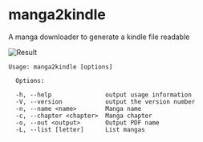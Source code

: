 # manga2kindle
A manga downloader to generate a kindle file readable

![Result](http://i66.tinypic.com/14mthea.jpg)

```
Usage: manga2kindle [options]

  Options:

  -h, --help               output usage information
  -V, --version            output the version number
  -n, --name <name>        Manga name
  -c, --chapter <chapter>  Manga chapter
  -o, --out <output>       Output PDF name
  -L, --list [letter]      List mangas

```
